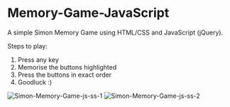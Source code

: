 # Memory-Game-JavaScript
A simple Simon Memory Game using HTML/CSS and JavaScript (jQuery).

Steps to play:
1. Press any key
2. Memorise the buttons highlighted
3. Press the buttons in exact order
4. Goodluck :)

![Simon-Memory-Game-js-ss-1](https://github.com/user-attachments/assets/0bc86b0b-c2c1-414b-a237-32385e985c16)
![Simon-Memory-Game-js-ss-2](https://github.com/user-attachments/assets/5f47dd2f-dfaa-43e3-be98-5e89faa0cb02)
